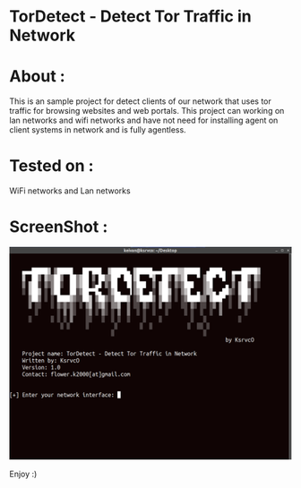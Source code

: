 # TorDetect - Detect Tor Traffic in Network

# About :
This is an sample project for detect clients of our network that uses tor traffic for browsing websites and web portals. This project can working on lan networks and wifi networks and have not need  for installing agent on client systems in network and is fully agentless.

# Tested on :
WiFi networks and Lan networks

# ScreenShot :
![ScreenShot](https://raw.githubusercontent.com/ksrvco/TorDetect/main/tordetect-shot.png)

Enjoy :)
